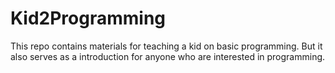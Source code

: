 # Kid2Programming
This repo contains materials for teaching a kid on basic programming. But it also serves as a introduction for anyone who are interested in programming.
